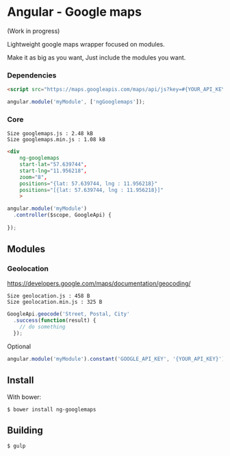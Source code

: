 Angular - Google maps
=================
(Work in progress)

Lightweight google maps wrapper focused on modules.

Make it as big as you want, Just include the modules you want.

### Dependencies
```html
<script src="https://maps.googleapis.com/maps/api/js?key=#{YOUR_API_KEY}"></script>
```
```js
angular.module('myModule', ['ngGooglemaps']);
```

### Core
    Size googlemaps.js : 2.48 kB
    Size googlemaps.min.js : 1.08 kB
```html
<div
    ng-googlemaps
    start-lat="57.639744",
    start-lng="11.956218",
    zoom="8",
    positions="{lat: 57.639744, lng : 11.956218}"
    positions="[{lat: 57.639744, lng : 11.956218}]"
    >
```

```js
angular.module('myModule')
  .controller($scope, GoogleApi) {
    
});
```


Modules
-------
### Geolocation

https://developers.google.com/maps/documentation/geocoding/

    Size geolocation.js : 458 B
    Size geolocation.min.js : 325 B
```js
GoogleApi.geocode('Street, Postal, City'
  .success(function(result) {
    // do something
  });
```
Optional
```js
angular.module('myModule').constant('GOOGLE_API_KEY', '{YOUR_API_KEY}');
```

Install
-------
With bower:

    $ bower install ng-googlemaps


Building
-------
	$ gulp
	